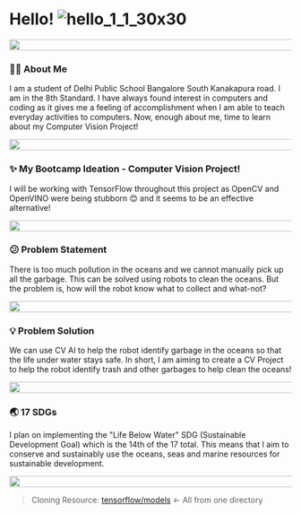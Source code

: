 # **Hello!** ![hello_1_1_30x30](https://user-images.githubusercontent.com/110331815/183247343-8944a4a4-f0ce-4ccd-b0cd-596cba25d7a9.gif)

<img src="https://i.imgur.com/dBaSKWF.gif" height="20" width="1000">

### **🕴🏻 About Me**
I am a student of Delhi Public School Bangalore South Kanakapura road. I am in the 8th Standard. I have always found interest in computers and coding as it gives me a feeling of accomplishment when I am able to teach everyday activities to computers. Now, enough about me, time to learn about my Computer Vision Project!

<img src="https://i.imgur.com/dBaSKWF.gif" height="20" width="1000">

### **✨ My Bootcamp Ideation - Computer Vision Project!**
I will be working with TensorFlow throughout this project as OpenCV and OpenVINO were being stubborn 😊 and it seems to be an effective alternative!

<img src="https://i.imgur.com/dBaSKWF.gif" height="20" width="1000">

### **😕 Problem Statement**
There is too much pollution in the oceans and we cannot manually pick up all the garbage. This can be solved using robots to clean the oceans. But the problem is, how will the robot know what to collect and what-not?

<img src="https://i.imgur.com/dBaSKWF.gif" height="20" width="1000">

### **💡 Problem Solution**
We can use CV AI to help the robot identify garbage in the oceans so that the life under water stays safe. In short, I am aiming to create a CV Project to help the robot identify trash and other garbages to help clean the oceans!

<img src="https://i.imgur.com/dBaSKWF.gif" height="20" width="1000">

### **🌏 17 SDGs**
I plan on implementing the "Life Below Water" SDG (Sustainable Development Goal) which is the 14th of the 17 total. This means that I aim to conserve and sustainably use the oceans, seas and marine resources for sustainable development.

<img src="https://i.imgur.com/dBaSKWF.gif" height="20" width="1000">

> Cloning Resource:	[tensorflow/models](https://github.com/tensorflow/models) <- All from one directory
